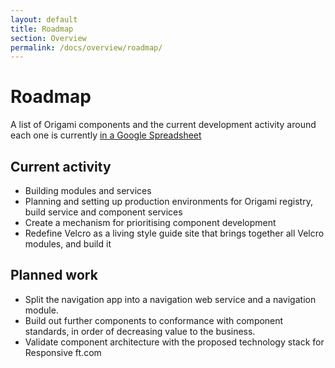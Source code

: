 ```yaml
---
layout: default
title: Roadmap
section: Overview
permalink: /docs/overview/roadmap/
---
```


# Roadmap

A list of Origami components and the current development activity around each one is currently [in a Google Spreadsheet](https://docs.google.com/a/ft.com/spreadsheet/ccc?key=0Ao8hBnxkLX64dE5MS2VsdTdqNWVydkNXYjdOTVhCdWc&usp=drive_web#gid=0)

## Current activity

* Building modules and services
* Planning and setting up production environments for Origami registry, build service and component services
* Create a mechanism for prioritising component development
* Redefine Velcro as a living style guide site that brings together all Velcro modules, and build it

## Planned work

* Split the navigation app into a navigation web service and a navigation module.
* Build out further components to conformance with component standards, in order of decreasing value to the business.
* Validate component architecture with the proposed technology stack for Responsive ft.com
